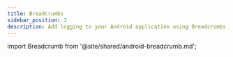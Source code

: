 ```yaml
---
title: Breadcrumbs
sidebar_position: 3
description: Add logging to your Android application using Breadcrumbs with the Embrace SDK
---
```

import Breadcrumb from '@site/shared/android-breadcrumb.md';

<Breadcrumb />